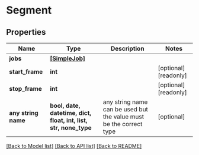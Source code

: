 # Segment


## Properties
Name | Type | Description | Notes
------------ | ------------- | ------------- | -------------
**jobs** | [**[SimpleJob]**](SimpleJob.md) |  | 
**start_frame** | **int** |  | [optional] [readonly] 
**stop_frame** | **int** |  | [optional] [readonly] 
**any string name** | **bool, date, datetime, dict, float, int, list, str, none_type** | any string name can be used but the value must be the correct type | [optional]

[[Back to Model list]](../README.md#documentation-for-models) [[Back to API list]](../README.md#documentation-for-api-endpoints) [[Back to README]](../README.md)


